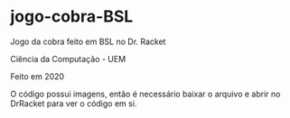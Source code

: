 # jogo-cobra-BSL
Jogo da cobra feito em BSL no Dr. Racket

Ciência da Computação - UEM

Feito em 2020


O código possui imagens, então é necessário baixar o arquivo e abrir no DrRacket para ver o código em si.
